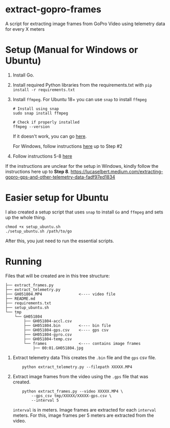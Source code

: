 # extract-gopro-frames
A script for extracting image frames from GoPro Video using telemetry data for every X meters


# Setup (Manual for Windows or Ubuntu)
1. Install Go.
2. Install required Python libraries from the requirements.txt with `pip install -r requirements.txt`
3. Install `ffmpeg`.
    For Ubuntu 18+ you can use `snap` to install `ffmpeg`
    ```
    # Install using snap
    sudo snap install ffmpeg

    # Check if properly installed
    ffmpeg --version
    ```

    If it doesn't work, you can go [here](https://linuxize.com/post/how-to-install-ffmpeg-on-ubuntu-18-04/).

    For Windows, follow instructions [here](https://lucaselbert.medium.com/extracting-gopro-gps-and-other-telemetry-data-fadf97ed1834) up to Step #2

4. Follow instructions 5-8 [here](https://lucaselbert.medium.com/extracting-gopro-gps-and-other-telemetry-data-fadf97ed1834)

If the instructions are unclear for the setup in Windows, kindly follow the instructions here up to **Step 8**.
https://lucaselbert.medium.com/extracting-gopro-gps-and-other-telemetry-data-fadf97ed1834

# Easier setup for Ubuntu
I also created a setup script that uses `snap` to install `Go` and `ffmpeg` and sets up the whole thing.

    chmod +x setup_ubuntu.sh
    ./setup_ubuntu.sh /path/to/go

After this, you just need to run the essential scripts.

# Running
Files that will be created are in this tree structure:
```
├── extract_frames.py
├── extract_telemetry.py
├── GH051804.MP4                <---- video file
├── README.md
├── requirements.txt
├── setup_ubuntu.sh
└── tmp
    └── GH051804
        ├── GH051804-accl.csv
        ├── GH051804.bin        <---- bin file
        ├── GH051804-gps.csv    <---- gps csv
        ├── GH051804-gyro.csv
        ├── GH051804-temp.csv
        └── frames              <---- contains image frames
            ├── 00:01.GH051804.jpg
```

1. Extract telemetry data
    This creates the `.bin` file and the `gps` csv file.
    ```
        python extract_telemetry.py --filepath XXXXX.MP4
    ```
2. Extract image frames from the video using the `.gps` file that was created.
    ```
        python extract_frames.py --video XXXXX.MP4 \
            --gps_csv tmp/XXXXX/XXXXX-gps.csv \
            --interval 5
    ```

    `interval` is in meters. Image frames are extracted for each `interval` meters. For this, image frames per 5 meters are extracted from the video.
